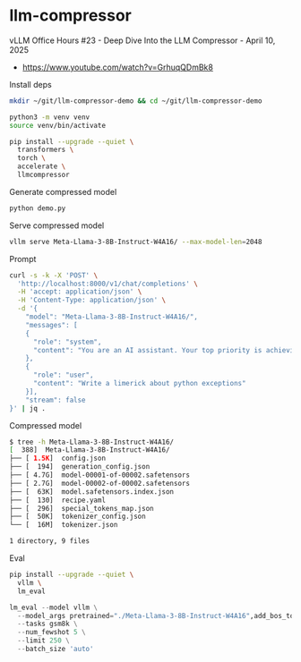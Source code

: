 # llm-compressor

vLLM Office Hours #23 - Deep Dive Into the LLM Compressor - April 10, 2025
- https://www.youtube.com/watch?v=GrhuqQDmBk8

Install deps

```bash
mkdir ~/git/llm-compressor-demo && cd ~/git/llm-compressor-demo

python3 -m venv venv
source venv/bin/activate

pip install --upgrade --quiet \
  transformers \
  torch \
  accelerate \
  llmcompressor
```

Generate compressed model

```bash
python demo.py
```

Serve compressed model

```bash
vllm serve Meta-Llama-3-8B-Instruct-W4A16/ --max-model-len=2048
```

Prompt

```bash
curl -s -k -X 'POST' \
  'http://localhost:8000/v1/chat/completions' \
  -H 'accept: application/json' \
  -H 'Content-Type: application/json' \
  -d '{
    "model": "Meta-Llama-3-8B-Instruct-W4A16/",
    "messages": [
    {
      "role": "system",
      "content": "You are an AI assistant. Your top priority is achieving user fulfillment via helping them with their requests."
    },
    {
      "role": "user",
      "content": "Write a limerick about python exceptions"
    }],
    "stream": false
}' | jq .
```

Compressed model

```bash
$ tree -h Meta-Llama-3-8B-Instruct-W4A16/
[  388]  Meta-Llama-3-8B-Instruct-W4A16/
├── [ 1.5K]  config.json
├── [  194]  generation_config.json
├── [ 4.7G]  model-00001-of-00002.safetensors
├── [ 2.7G]  model-00002-of-00002.safetensors
├── [  63K]  model.safetensors.index.json
├── [  130]  recipe.yaml
├── [  296]  special_tokens_map.json
├── [  50K]  tokenizer_config.json
└── [  16M]  tokenizer.json

1 directory, 9 files
```

Eval

```bash
pip install --upgrade --quiet \
  vllm \
  lm_eval
```

```python
lm_eval --model vllm \
  --model_args pretrained="./Meta-Llama-3-8B-Instruct-W4A16",add_bos_token=true \
  --tasks gsm8k \
  --num_fewshot 5 \
  --limit 250 \
  --batch_size 'auto'
```
